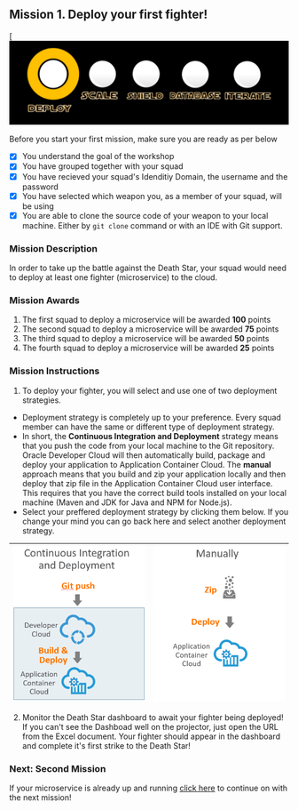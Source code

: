 ## Mission 1. Deploy your first fighter! ##

[![Mission1](MapDeployMission.PNG)

Before you start your first mission, make sure you are ready as per below 

- [x] You understand the goal of the workshop
- [x] You have grouped together with your squad
- [x] You have recieved your squad's Idenditiy Domain, the username and the password
- [x] You have selected which weapon you, as a member of your squad, will be using
- [x] You are able to clone the source code of your weapon to your local machine. Either by ```git clone``` command or with an IDE with Git support.

### Mission Description ###

In order to take up the battle against the Death Star, your squad would need to deploy at least one fighter (microservice) to the cloud. 

### Mission Awards ###

1. The first squad to deploy a microservice will be awarded **100** points
2. The second squad to deploy a microservice will be awarded **75** points
3. The third squad to deploy a microservice will be awarded **50** points
4. The fourth squad to deploy a microservice will be awarded **25** points

### Mission Instructions ###

1. To deploy your fighter, you will select and use one of two deployment strategies.
+ Deployment strategy is completely up to your preference. Every squad member can have the same or different type of deployment strategy.
+ In short, the **Continuous Integration and Deployment** strategy means that you push the code from your local machine to the Git repository. Oracle Developer Cloud will then automatically build, package and deploy your application to Application Container Cloud. The **manual** approach means that you build and zip your application locally and then deploy that zip file in the Application Container Cloud user interface. This requires that you have the correct build tools installed on your local machine (Maven and JDK for Java and NPM for Node.js).
+ Select your preffered deployment strategy by clicking them below. If you change your mind you can go back here and select another deployment strategy.

| [![Continuous](../cicd.png)](../deployment/cicd.md)  | [![Manual](../manually.png)](../deployment/manually.md)
|:---:|:---:

2. Monitor the Death Star dashboard to await your fighter being deployed! If you can't see the Dashboad well on the projector, just open the URL from the Excel document. Your fighter should appear in the dashboard and complete it's first strike to the Death Star!

### Next: Second Mission ###

If your microservice is already up and running [click here](scale.md) to continue on with the next mission!
